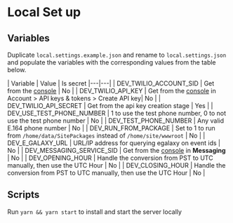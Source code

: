 # Local Set up

## Variables

Duplicate `local.settings.example.json` and rename to `local.settings.json` and populate the variables with the corresponding values from the table below.

| Variable | Value | Is secret
|---|---|
| DEV_TWILIO_ACCOUNT_SID | Get from the [console](https://console.twilio.com/) | No | 
| DEV_TWILIO_API_KEY | Get from the [console](https://console.twilio.com/) in Account > API keys & tokens > Create API key| No |
| DEV_TWILIO_API_SECRET | Get from the api key creation stage | Yes |
| DEV_USE_TEST_PHONE_NUMBER | 1 to use the test phone number, 0 to not use the test phone number | No |
| DEV_TEST_PHONE_NUMBER | Any valid E.164 phone number | No |
| DEV_RUN_FROM_PACKAGE | Set to 1 to run from `/home/data/SitePackages` instead of `/home/site/wwwroot` | No |
| DEV_E_GALAXY_URL | URL/IP address for querying egalaxy on event ids | No |
| DEV_MESSAGING_SERVICE_SID | Get from the [console](https://console.twilio.com/) in **Messaging** | No |
| DEV_OPENING_HOUR | Handle the conversion from PST to UTC manually, then use the UTC Hour | No |
| DEV_CLOSING_HOUR | Handle the conversion from PST to UTC manually, then use the UTC Hour | No |

## Scripts

Run  `yarn && yarn start` to install and start the server locally